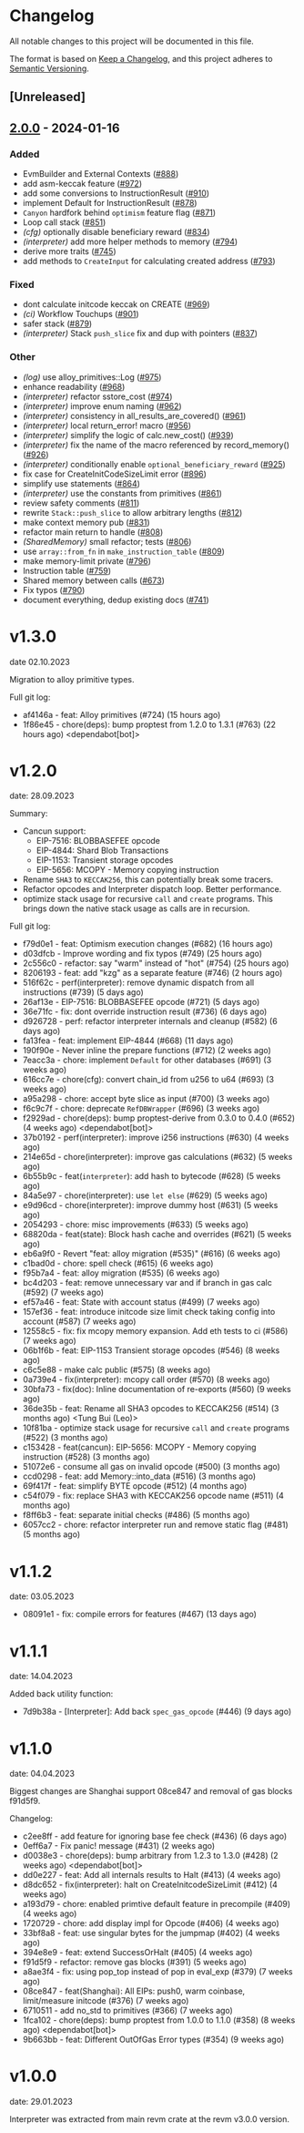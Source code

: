 # Changelog
All notable changes to this project will be documented in this file.

The format is based on [Keep a Changelog](https://keepachangelog.com/en/1.0.0/),
and this project adheres to [Semantic Versioning](https://semver.org/spec/v2.0.0.html).

## [Unreleased]

## [2.0.0](https://github.com/Wollac/revm/compare/revm-interpreter-v1.3.0...revm-interpreter-v2.0.0) - 2024-01-16

### Added
- EvmBuilder and External Contexts ([#888](https://github.com/Wollac/revm/pull/888))
- add asm-keccak feature ([#972](https://github.com/Wollac/revm/pull/972))
- add some conversions to InstructionResult ([#910](https://github.com/Wollac/revm/pull/910))
- implement Default for InstructionResult ([#878](https://github.com/Wollac/revm/pull/878))
- `Canyon` hardfork behind `optimism` feature flag ([#871](https://github.com/Wollac/revm/pull/871))
- Loop call stack ([#851](https://github.com/Wollac/revm/pull/851))
- *(cfg)* optionally disable beneficiary reward ([#834](https://github.com/Wollac/revm/pull/834))
- *(interpreter)* add more helper methods to memory ([#794](https://github.com/Wollac/revm/pull/794))
- derive more traits ([#745](https://github.com/Wollac/revm/pull/745))
- add methods to `CreateInput` for calculating created address ([#793](https://github.com/Wollac/revm/pull/793))

### Fixed
- dont calculate initcode keccak on CREATE ([#969](https://github.com/Wollac/revm/pull/969))
- *(ci)* Workflow Touchups ([#901](https://github.com/Wollac/revm/pull/901))
- safer stack ([#879](https://github.com/Wollac/revm/pull/879))
- *(interpreter)* Stack `push_slice` fix and dup with pointers ([#837](https://github.com/Wollac/revm/pull/837))

### Other
- *(log)* use alloy_primitives::Log ([#975](https://github.com/Wollac/revm/pull/975))
- enhance readability ([#968](https://github.com/Wollac/revm/pull/968))
- *(interpreter)* refactor sstore_cost ([#974](https://github.com/Wollac/revm/pull/974))
- *(interpreter)* improve enum naming ([#962](https://github.com/Wollac/revm/pull/962))
- *(interpreter)* consistency in all_results_are_covered() ([#961](https://github.com/Wollac/revm/pull/961))
- *(interpreter)* local return_error! macro ([#956](https://github.com/Wollac/revm/pull/956))
- *(interpreter)* simplify the logic of calc.new_cost() ([#939](https://github.com/Wollac/revm/pull/939))
- *(interpreter)* fix the name of the macro referenced by record_memory() ([#926](https://github.com/Wollac/revm/pull/926))
- *(interpreter)* conditionally enable `optional_beneficiary_reward` ([#925](https://github.com/Wollac/revm/pull/925))
- fix case for CreateInitCodeSizeLimit error ([#896](https://github.com/Wollac/revm/pull/896))
- simplify use statements ([#864](https://github.com/Wollac/revm/pull/864))
- *(interpreter)* use the constants from primitives ([#861](https://github.com/Wollac/revm/pull/861))
- review safety comments ([#811](https://github.com/Wollac/revm/pull/811))
- rewrite `Stack::push_slice` to allow arbitrary lengths ([#812](https://github.com/Wollac/revm/pull/812))
- make context memory pub ([#831](https://github.com/Wollac/revm/pull/831))
- refactor main return to handle ([#808](https://github.com/Wollac/revm/pull/808))
- *(SharedMemory)* small refactor; tests ([#806](https://github.com/Wollac/revm/pull/806))
- use `array::from_fn` in `make_instruction_table` ([#809](https://github.com/Wollac/revm/pull/809))
- make memory-limit private ([#796](https://github.com/Wollac/revm/pull/796))
- Instruction table ([#759](https://github.com/Wollac/revm/pull/759))
- Shared memory between calls ([#673](https://github.com/Wollac/revm/pull/673))
- Fix typos ([#790](https://github.com/Wollac/revm/pull/790))
- document everything, dedup existing docs ([#741](https://github.com/Wollac/revm/pull/741))

# v1.3.0
date 02.10.2023

Migration to alloy primitive types.

Full git log:
* af4146a - feat: Alloy primitives (#724) (15 hours ago) <evalir>
* 1f86e45 - chore(deps): bump proptest from 1.2.0 to 1.3.1 (#763) (22 hours ago) <dependabot[bot]>

# v1.2.0
date: 28.09.2023

Summary:
* Cancun support:
  * EIP-7516: BLOBBASEFEE opcode
  * EIP-4844: Shard Blob Transactions
  * EIP-1153: Transient storage opcodes
  * EIP-5656: MCOPY - Memory copying instruction
* Rename `SHA3` to `KECCAK256`, this can potentially break some tracers.
* Refactor opcodes and Interpreter dispatch loop. Better performance.
* optimize stack usage for recursive `call` and `create` programs.
    This brings down the native stack usage as calls are in recursion.

Full git log:
* f79d0e1 - feat: Optimism execution changes (#682) (16 hours ago) <clabby>
* d03dfcb - Improve wording and fix typos (#749) (25 hours ago) <Paul Razvan Berg>
* 2c556c0 - refactor: say "warm" instead of "hot" (#754) (25 hours ago) <Paul Razvan Berg>
* 8206193 - feat: add "kzg" as a separate feature (#746) (2 hours ago) <DaniPopes>
* 516f62c - perf(interpreter): remove dynamic dispatch from all instructions (#739) (5 days ago) <DaniPopes>
* 26af13e - EIP-7516: BLOBBASEFEE opcode (#721) (5 days ago) <rakita>
* 36e71fc - fix: dont override instruction result (#736) (6 days ago) <rakita>
* d926728 - perf: refactor interpreter internals and cleanup (#582) (6 days ago) <DaniPopes>
* fa13fea - feat: implement EIP-4844 (#668) (11 days ago) <DaniPopes>
* 190f90e - Never inline the prepare functions (#712) (2 weeks ago) <Valentin Mihov>
* 7eacc3a - chore: implement `Default` for other databases (#691) (3 weeks ago) <DaniPopes>
* 616cc7e - chore(cfg): convert chain_id from u256 to u64 (#693) (3 weeks ago) <Lorenzo Feroleto>
* a95a298 - chore: accept byte slice as input (#700) (3 weeks ago) <Matthias Seitz>
* f6c9c7f - chore: deprecate `RefDBWrapper` (#696) (3 weeks ago) <DaniPopes>
* f2929ad - chore(deps): bump proptest-derive from 0.3.0 to 0.4.0 (#652) (4 weeks ago) <dependabot[bot]>
* 37b0192 - perf(interpreter): improve i256 instructions (#630) (4 weeks ago) <DaniPopes>
* 214e65d - chore(interpreter): improve gas calculations (#632) (5 weeks ago) <DaniPopes>
* 6b55b9c - feat(`interpreter`): add hash to bytecode (#628) (5 weeks ago) <evalir>
* 84a5e97 - chore(interpreter): use `let else` (#629) (5 weeks ago) <DaniPopes>
* e9d96cd - chore(interpreter): improve dummy host (#631) (5 weeks ago) <DaniPopes>
* 2054293 - chore: misc improvements (#633) (5 weeks ago) <DaniPopes>
* 68820da - feat(state): Block hash cache and overrides (#621) (5 weeks ago) <rakita>
* eb6a9f0 - Revert "feat: alloy migration (#535)" (#616) (6 weeks ago) <rakita>
* c1bad0d - chore: spell check (#615) (6 weeks ago) <Roman Krasiuk>
* f95b7a4 - feat: alloy migration (#535) (6 weeks ago) <DaniPopes>
* bc4d203 - feat: remove unnecessary var and if branch in gas calc (#592) (7 weeks ago) <bemevolent>
* ef57a46 - feat: State with account status (#499) (7 weeks ago) <rakita>
* 157ef36 - feat: introduce initcode size limit check taking config into account (#587) (7 weeks ago) <evalir>
* 12558c5 - fix: fix mcopy memory expansion. Add eth tests to ci (#586) (7 weeks ago) <rakita>
* 06b1f6b - feat: EIP-1153 Transient storage opcodes (#546) (8 weeks ago) <Mark Tyneway>
* c6c5e88 - make calc public  (#575) (8 weeks ago) <BrazilRaw>
* 0a739e4 - fix(interpreter): mcopy call order (#570) (8 weeks ago) <DaniPopes>
* 30bfa73 - fix(doc): Inline documentation of re-exports (#560) (9 weeks ago) <Yiannis Marangos>
* 36de35b - feat: Rename all SHA3 opcodes to KECCAK256 (#514) (3 months ago) <Tung Bui (Leo)>
* 10f81ba - optimize stack usage for recursive `call` and `create` programs (#522) (3 months ago) <Valentin Mihov>
* c153428 - feat(cancun): EIP-5656: MCOPY - Memory copying instruction (#528) (3 months ago) <Waylon Jepsen>
* 51072e6 - consume all gas on invalid opcode (#500) (3 months ago) <teddav>
* ccd0298 - feat: add Memory::into_data (#516) (3 months ago) <Matthias Seitz>
* 69f417f - feat: simplify BYTE opcode (#512) (4 months ago) <teddav>
* c54f079 - fix: replace SHA3 with KECCAK256 opcode name (#511) (4 months ago) <Matthias Seitz>
* f8ff6b3 - feat: separate initial checks (#486) (5 months ago) <rakita>
* 6057cc2 - chore: refactor interpreter run and remove static flag (#481) (5 months ago) <rakita>


# v1.1.2
date: 03.05.2023

* 08091e1 - fix: compile errors for features (#467) (13 days ago) <rakita>

# v1.1.1
date: 14.04.2023

Added back utility function:
* 7d9b38a - [Interpreter]: Add back `spec_gas_opcode` (#446) (9 days ago) <Enrique Ortiz>

# v1.1.0
date: 04.04.2023

Biggest changes are Shanghai support 08ce847 and removal of gas blocks f91d5f9.

Changelog:
* c2ee8ff - add feature for ignoring base fee check (#436) (6 days ago) <Dan Cline>
* 0eff6a7 - Fix panic! message (#431) (2 weeks ago) <David Kulman>
* d0038e3 - chore(deps): bump arbitrary from 1.2.3 to 1.3.0 (#428) (2 weeks ago) <dependabot[bot]>
* dd0e227 - feat: Add all internals results to Halt (#413) (4 weeks ago) <rakita>
* d8dc652 - fix(interpreter): halt on CreateInitcodeSizeLimit (#412) (4 weeks ago) <Roman Krasiuk>
* a193d79 - chore: enabled primtive default feature in precompile (#409) (4 weeks ago) <Matthias Seitz>
* 1720729 - chore: add display impl for Opcode (#406) (4 weeks ago) <Matthias Seitz>
* 33bf8a8 - feat: use singular bytes for the jumpmap (#402) (4 weeks ago) <Bjerg>
* 394e8e9 - feat: extend SuccessOrHalt (#405) (4 weeks ago) <Matthias Seitz>
* f91d5f9 - refactor: remove gas blocks (#391) (5 weeks ago) <Bjerg>
* a8ae3f4 - fix: using pop_top instead of pop in eval_exp (#379) (7 weeks ago) <flyq>
* 08ce847 - feat(Shanghai): All EIPs: push0, warm coinbase, limit/measure initcode (#376) (7 weeks ago) <rakita>
* 6710511 - add no_std to primitives (#366) (7 weeks ago) <rakita>
* 1fca102 - chore(deps): bump proptest from 1.0.0 to 1.1.0 (#358) (8 weeks ago) <dependabot[bot]>
* 9b663bb - feat: Different OutOfGas Error types (#354) (9 weeks ago) <Chirag Baghasingh>

# v1.0.0
date: 29.01.2023

Interpreter was extracted from main revm crate at the revm v3.0.0 version.